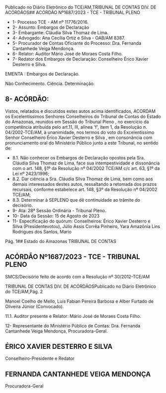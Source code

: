 Publicado  no  Diário  Eletrônico do TCE/AM,TRIBUNAL DE CONTAS DIV. DE ACÓRDÃOS## ACÓRDÃO Nº1687/2023 - TCE - TRIBUNAL PLENO

- 1- Processo TCE - AM nº 11776/2016.
- 2- Assunto: Embargos de Declaração
- 3- Embargante: Cláudia Silva Thomaz de Lima.
- 4- Advogado: Ana Cecília Ortiz e Silva - OAB/AM 8387.
- 5- Procurador  de  Contas  Oficiante  do  Processo: Dra.  Fernanda  Cantanhede  Veiga Mendonça.
- 6- Relator: Auditor Mário José de Moraes Costa Filho.
- 7- Redator dos Embargos de Declaração: Conselheiro Érico Xavier Desterro e Silva.

EMENTA : Embargos de Declaração.

Não Conhecimento. Ciência. Determinação.

## 8- ACÓRDÃO:

Vistos, relatados e discutidos estes autos acima identificados, ACORDAM os Excelentíssimos Senhores Conselheiros do Tribunal de Contas do Estado do Amazonas, reunidos  em  Sessão  do Tribunal  Pleno ,  no  exercício  da  competência  atribuída  pelo art.11,  III,  alínea  'f',  item  1,  da  Resolução  n.  04/2002-TCE/AM, à  unanimidade, nos termos do voto do Excelentíssimo Senhor Conselheiro Érico Xavier Desterro e Silva , em consonância com  pronunciamento  oral  do  Ministério  Público  junto  a  este  Tribunal,  no sentido de:

- 8.1. Não conhecer os  Embargos  de  Declaração  opostos  pela Sra.  Cláudia Silva Thomaz de Lima, face sua intempestividade e dissonância com o art. 148, §1º da Resolução nº 04/2002 TCE/AM c/c art. 63, §1º da Lei nº 2423/1996;
- 8.2. Dar  ciência a Sra.  Cláudia  Silva  Thomaz  de  Lima, bem  como  aos demais  interessados  destes  autos,  ressaltando  a  retomada  dos  prazos recursais,  conforme  estabelece  art.  148,  §3º  da  Resolução  nº  04/2002 TCE/AM;
- 8.3. Determinar à SEPLENO que dê continuidade ao trâmite do decisório.
- 9- Ata: 28ª Sessão Ordinária - Tribunal Pleno.
- 10-  Data da Sessão: 15 de Agosto de 2023
- 11-  Especificação do quórum: Conselheiros: Érico Xavier Desterro e Silva (Presidentevotou), Júlio Assis Corrêa Pinheiro, Yara Amazônia Lins Rodrigues dos Santos, Mario

Pág. 1## Estado do Amazonas TRIBUNAL DE CONTAS

## ACÓRDÃO Nº1687/2023 - TCE - TRIBUNAL PLENO

SMCS/Decisório feito de acordo com a Resolução nº 30/2012-TCE/AM

TRIBUNAL DE CONTAS DIV. DE ACÓRDÃOSPublicado  no  Diário  Eletrônico do TCE/AM,Pág. 2

Manoel  Coelho  de  Mello,  Luis  Fabian  Pereira  Barbosa  e  Alber  Furtado  de  Oliveira Júnior (Convocado).

11.1. Auditor presente e Relator: Mário José de Moraes Costa Filho.

12-  Representante do Ministério Público de Contas: Dra. Fernanda Cantanhede Veiga Mendonça, Procuradora-Geral.

## ÉRICO XAVIER DESTERRO E SILVA

Conselheiro-Presidente e Redator

## FERNANDA CANTANHEDE VEIGA MENDONÇA

Procuradora-Geral
